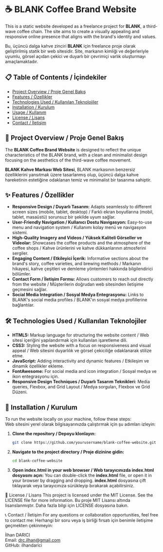 # ☕ BLANK Coffee Brand Website

This is a static website developed as a freelance project for **BLANK**, a third-wave coffee chain. The site aims to create a visually appealing and responsive online presence that aligns with the brand's identity and values.

Bu, üçüncü dalga kahve zinciri **BLANK** için freelance proje olarak geliştirilmiş statik bir web sitesidir. Site, markanın kimliği ve değerleriyle uyumlu, görsel açıdan çekici ve duyarlı bir çevrimiçi varlık oluşturmayı amaçlamaktadır.

## 📋 Table of Contents / İçindekiler

- [Project Overview / Proje Genel Bakış](#-project-overview--proje-genel-bakış)
- [Features / Özellikler](#-features--özellikler)
- [Technologies Used / Kullanılan Teknolojiler](#-technologies-used--kullanılan-teknolojiler)
- [Installation / Kurulum](#-installation--kurulum)
- [Usage / Kullanım](#-usage--kullanım)
- [License / Lisans](#-license--lisans)
- [Contact / İletişim](#-contact--iletişim)

## 📖 Project Overview / Proje Genel Bakış

The **BLANK Coffee Brand Website** is designed to reflect the unique characteristics of the BLANK brand, with a clean and minimalist design focusing on the aesthetics of the third-wave coffee movement.

**BLANK Kahve Markası Web Sitesi**, BLANK markasının benzersiz özelliklerini yansıtmak üzere tasarlanmış olup, üçüncü dalga kahve hareketinin estetiğine odaklanan temiz ve minimalist bir tasarıma sahiptir.

## ✨ Features / Özellikler

- **Responsive Design / Duyarlı Tasarım:** Adapts seamlessly to different screen sizes (mobile, tablet, desktop) / Farklı ekran boyutlarına (mobil, tablet, masaüstü) sorunsuz bir şekilde uyum sağlar.
- **User-Friendly Navigation / Kullanıcı Dostu Navigasyon:** Easy-to-use menu and navigation system / Kullanımı kolay menü ve navigasyon sistemi.
- **High-Quality Imagery and Videos / Yüksek Kaliteli Görseller ve Videolar:** Showcases the coffee products and the atmosphere of the coffee shops / Kahve ürünlerini ve kahve dükkanlarının atmosferini sergiler.
- **Engaging Content / Etkileyici İçerik:** Informative sections about the brand's story, coffee varieties, and brewing methods / Markanın hikayesi, kahve çeşitleri ve demleme yöntemleri hakkında bilgilendirici bölümler.
- **Contact Form / İletişim Formu:** Allows customers to reach out directly from the website / Müşterilerin doğrudan web sitesinden iletişime geçmesini sağlar.
- **Social Media Integration / Sosyal Medya Entegrasyonu:** Links to BLANK's social media profiles / BLANK'ın sosyal medya profillerine bağlantılar.

## 🛠️ Technologies Used / Kullanılan Teknolojiler

- **HTML5:** Markup language for structuring the website content / Web sitesi içeriğini yapılandırmak için kullanılan işaretleme dili.
- **CSS3:** Styling the website with a focus on responsiveness and visual appeal / Web sitesini duyarlılık ve görsel çekiciliğe odaklanarak stilize etme.
- **JavaScript:** Adding interactivity and dynamic features / Etkileşim ve dinamik özellikler ekleme.
- **FontAwesome:** For social media and icon integration / Sosyal medya ve ikon entegrasyonu için.
- **Responsive Design Techniques / Duyarlı Tasarım Teknikleri:** Media queries, Flexbox, and Grid Layout / Medya sorguları, Flexbox ve Grid Düzeni.

## 🚀 Installation / Kurulum

To run the website locally on your machine, follow these steps:  
Web sitesini yerel olarak bilgisayarınızda çalıştırmak için şu adımları izleyin:

1. **Clone the repository / Depoyu klonlayın:**
   ```bash
   git clone https://github.com/yourusername/blank-coffee-website.git

2. **Navigate to the project directory / Proje dizinine gidin:**
    ```bash 
    cd blank-coffee-website

3. **Open index.html in your web browser / Web tarayıcınızda index.html dosyasını açın:**
    You can double-click the **index.html** file, or open it in your browser by dragging and dropping.
    **index.html** dosyasına çift tıklayarak veya tarayıcınıza sürükleyip bırakarak açabilirsiniz. 

📄 License / Lisans
This project is licensed under the MIT License. See the LICENSE file for more information.
Bu proje MIT Lisansı altında lisanslanmıştır. Daha fazla bilgi için LICENSE dosyasına bakın.

📞 Contact / İletişim
For any questions or collaboration opportunities, feel free to contact me:
Herhangi bir soru veya iş birliği fırsatı için benimle iletişime geçmekten çekinmeyin:

İlhan DARICI <br>
Email: drc.ilhan@gmail.com <br>
GitHub: ilhandarici <br>